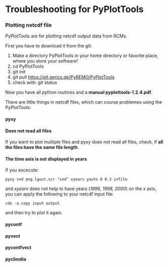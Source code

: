 # Troubleshooting for PyPlotTools

### Plotting netcdf file

PyPlotTools are for plotting netcdf output data from RCMs.

First you have to download it from the git:

 1. Make a directory PyPlotTools in your home directory or favorite place, where you store your software!
 2. cd PyPlotTools
 3. git init
 4. git pull https://git.gerics.de/PyREMO/PyPlotTools
 5. check with: git status

Now you have all python routines and a __manual pyplottools-1.2.4.pdf__.

There are little things in netcdf files, which can course problemes using the PyPlotTools:

#### pyxy

#### Does not read all files
If you want to plot multiple files and pyxy does not read all files, check, if
__all the files have the same file length__.

#### The time axis is not displayed in years

If you excecute:

    pyxy snd png.lgout.scr "snd" xyears yauto 0 0.3 infile

and _xyears_ does not help to have years (_1996, 1998, 2000_) on the x axis, you can apply the following to your netcdf input file:

    cdo -a copy input output

and then try to plot it again.

#### pycontf

#### pyvect

#### pycontfvect

#### pyclimdia



